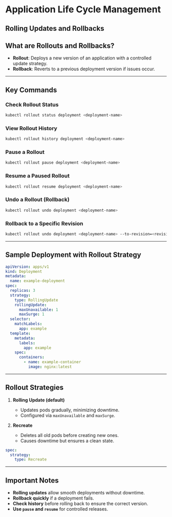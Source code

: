 # Application Life Cycle Management

## Rolling Updates and Rollbacks

## What are Rollouts and Rollbacks?
- **Rollout**: Deploys a new version of an application with a controlled update strategy.
- **Rollback**: Reverts to a previous deployment version if issues occur.

---

## Key Commands

### Check Rollout Status
```sh
kubectl rollout status deployment <deployment-name>
```

### View Rollout History
```sh
kubectl rollout history deployment <deployment-name>
```

### Pause a Rollout
```sh
kubectl rollout pause deployment <deployment-name>
```

### Resume a Paused Rollout
```sh
kubectl rollout resume deployment <deployment-name>
```

### Undo a Rollout (Rollback)
```sh
kubectl rollout undo deployment <deployment-name>
```

### Rollback to a Specific Revision
```sh
kubectl rollout undo deployment <deployment-name> --to-revision=<revision-number>
```

---

## Sample Deployment with Rollout Strategy

```yaml
apiVersion: apps/v1
kind: Deployment
metadata:
  name: example-deployment
spec:
  replicas: 3
  strategy:
    type: RollingUpdate
    rollingUpdate:
      maxUnavailable: 1
      maxSurge: 1
  selector:
    matchLabels:
      app: example
  template:
    metadata:
      labels:
        app: example
    spec:
      containers:
        - name: example-container
          image: nginx:latest
```

---

## Rollout Strategies
1. **Rolling Update (default)**
   - Updates pods gradually, minimizing downtime.
   - Configured via `maxUnavailable` and `maxSurge`.

2. **Recreate**
   - Deletes all old pods before creating new ones.
   - Causes downtime but ensures a clean state.

```yaml
spec:
  strategy:
    type: Recreate
```

---

## Important Notes
- **Rolling updates** allow smooth deployments without downtime.
- **Rollback quickly** if a deployment fails.
- **Check history** before rolling back to ensure the correct version.
- **Use `pause` and `resume`** for controlled releases.